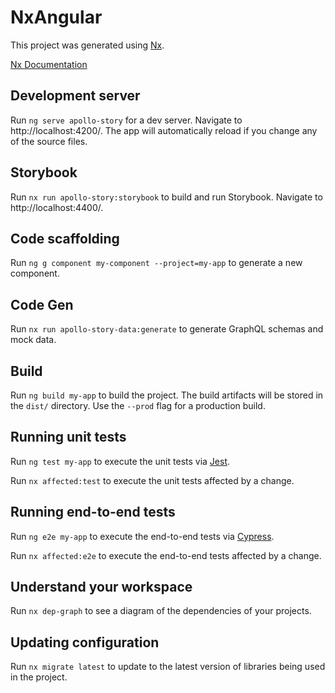 # NxAngular

This project was generated using [Nx](https://nx.dev).

[Nx Documentation](https://nx.dev/angular)

## Development server

Run `ng serve apollo-story` for a dev server. Navigate to http://localhost:4200/. The app will automatically reload if you change any of the source files.

## Storybook

Run `nx run apollo-story:storybook` to build and run Storybook. Navigate to http://localhost:4400/.

## Code scaffolding

Run `ng g component my-component --project=my-app` to generate a new component.

## Code Gen

Run `nx run apollo-story-data:generate` to generate GraphQL schemas and mock data.

## Build

Run `ng build my-app` to build the project. The build artifacts will be stored in the `dist/` directory. Use the `--prod` flag for a production build.

## Running unit tests

Run `ng test my-app` to execute the unit tests via [Jest](https://jestjs.io).

Run `nx affected:test` to execute the unit tests affected by a change.

## Running end-to-end tests

Run `ng e2e my-app` to execute the end-to-end tests via [Cypress](https://www.cypress.io).

Run `nx affected:e2e` to execute the end-to-end tests affected by a change.

## Understand your workspace

Run `nx dep-graph` to see a diagram of the dependencies of your projects.

## Updating configuration

Run `nx migrate latest` to update to the latest version of libraries being used in the project.
